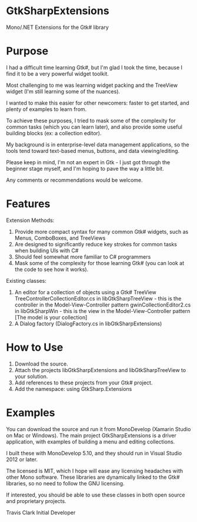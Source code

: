 # GtkSharpExtensions
Mono/.NET Extensions for the Gtk# library

Purpose
=======

I had a difficult time learning Gtk#, but I'm glad I took the time, because I find it to be a very powerful widget toolkit.

Most challenging to me was learning widget packing and the TreeView widget (I'm still learning some of the nuances).


I wanted to make this easier for other newcomers: faster to get started, and plenty of examples to learn from.

To achieve these purposes, I tried to mask some of the complexity for common tasks (which you can learn later), and also provide some useful building blocks (ex: a collection editor).


My background is in enterprise-level data management applications, so the tools tend toward text-based menus, buttons, and data viewing/editing.


Please keep in mind, I'm not an expert in Gtk - I just got through the beginner stage myself, and I'm hoping to pave the way a little bit.

Any comments or recommendations would be welcome.


Features
========

Extension Methods:

1. Provide more compact syntax for many common Gtk# widgets, such as Menus, ComboBoxes, and TreeViews
2. Are designed to significantly reduce key strokes for common tasks when building UIs with C#
3. Should feel somewhat more familiar to C# programmers
4. Mask some of the complexity for those learning Gtk# (you can look at the code to see how it works).

Existing classes:

1. An editor for a collection of objects using a Gtk# TreeView
    TreeControllerCollectionEditor.cs in libGtkSharpTreeView - this is the controller in the Model-View-Controller pattern
    gwinCollectionEditor2.cs in libGtkSharpWin - this is the view in the Model-View-Controller pattern
    [The model is your collection]
2. A Dialog factory (DialogFactory.cs in libGtkSharpExtensions)


How to Use
==========

1. Download the source.
2. Attach the projects libGtkSharpExtensions and libGtkSharpTreeView to your solution.
3. Add references to these projects from your Gtk# project.
4. Add the namespace: using GtkSharp.Extensions


Examples
========

You can download the source and run it from MonoDevelop (Xamarin Studio on Mac or Windows).
The main project GtkSharpExtensions is a driver application, with examples of building a menu and editing collections.


I built these with MonoDevelop 5.10, and they should run in Visual Studio 2012 or later.

The licensed is MIT, which I hope will ease any licensing headaches with other Mono software.
These libraries are dynamically linked to the Gtk# libraries, so no need to follow the GNU licensing.

If interested, you should be able to use these classes in both open source and proprietary projects.


Travis Clark
Initial Developer
